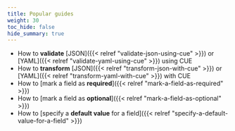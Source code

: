 ```yaml
---
title: Popular guides
weight: 30
toc_hide: false
hide_summary: true
---
```


- How to **validate**
  [JSON]({{< relref "validate-json-using-cue" >}})
  or
  [YAML]({{< relref "validate-yaml-using-cue" >}})
  using CUE
- How to **transform**
  [JSON]({{< relref "transform-json-with-cue" >}})
  or
  [YAML]({{< relref "transform-yaml-with-cue" >}})
  with CUE
- How to
  [mark a field as **required**]({{< relref "mark-a-field-as-required" >}})
- How to
  [mark a field as **optional**]({{< relref "mark-a-field-as-optional" >}})
- How to
  [specify a **default value** for a field]({{< relref "specify-a-default-value-for-a-field" >}})
